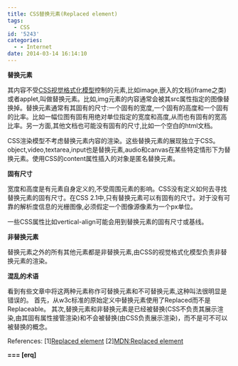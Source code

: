 ```yaml
---
title: CSS替换元素(Replaced element)
tags:
  - CSS
id: '5243'
categories:
  - - Internet
date: 2014-03-14 16:14:10
---
```



<!-- more -->
**替换元素**

其内容不受[CSS视觉格式化模型](https://openwares.net/internet/css_visual_formatting_model.html)控制的元素,比如image,嵌入的文档(iframe之类)或者applet,叫做替换元素。比如,img元素的内容通常会被其src属性指定的图像替换掉。替换元素通常有其固有的尺寸:一个固有的宽度,一个固有的高度和一个固有的比率。比如一幅位图有固有用绝对单位指定的宽度和高度,从而也有固有的宽高比率。另一方面,其他文档也可能没有固有的尺寸,比如一个空白的html文档。

CSS渲染模型不考虑替换元素内容的渲染。这些替换元素的展现独立于CSS。object,video,textarea,input也是替换元素,audio和canvas在某些特定情形下为替换元素。使用CSS的content属性插入的对象是匿名替换元素。

**固有尺寸**

宽度和高度是有元素自身定义的,不受周围元素的影响。CSS没有定义如何去寻找替换元素的固有尺寸。在CSS 2.1中,只有替换元素可以有固有的尺寸。对于没有可靠的解析度信息的光栅图像,必须假定一个图像源像素为一个px单位。

一些CSS属性比如vertical-align可能会用到替换元素的固有尺寸或基线。

**非替换元素**

替换元素之外的所有其他元素都是非替换元素,由CSS的视觉格式化模型负责非替换元素的渲染。

**混乱的术语**

看到有些文章中将这两种元素称作可替换元素和不可替换元素,这种叫法很明显是错误的。
首先，从w3c标准的原始定义中替换元素使用了Replaced而不是Replaceable。
其次,替换元素和非替换元素是已经被替换(CSS不负责其展示渲染,由其固有属性接管渲染)和不会被替换(由CSS负责展示渲染)，而不是可不可以被替换的概念。

References:
\[1\][Replaced element](http://www.w3.org/TR/CSS21/conform.html#w3.org:replaced-element)
\[2\][MDN:Replaced element](https://developer.mozilla.org/en-US/docs/Web/CSS/Replaced_element)

**\===
\[erq\]**